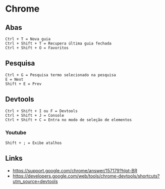 # Chrome

## Abas
```
Ctrl + T = Nova guia
Ctrl + Shift + T = Recupera última guia fechada
Ctrl + Shift + O = Favoritos
```

## Pesquisa
```
Ctrl + G = Pesquisa termo selecionado na pesquisa
E = Next
Shift + E = Prev
```

## Devtools
```
Ctrl + Shift + I ou F = Devtools
Ctrl + Shift + J = Console
Ctrl + Shift + C = Entra no modo de seleção de elementos
```

### Youtube
```
Shift + ; = Exibe atalhos
```

## Links
- https://support.google.com/chrome/answer/157179?hlpt-BR
- https://developers.google.com/web/tools/chrome-devtools/shortcuts?utm_source=devtools
